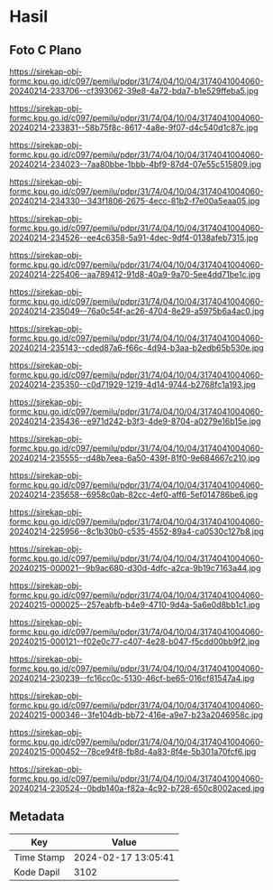 # Hasil

## Foto C Plano

https://sirekap-obj-formc.kpu.go.id/c097/pemilu/pdpr/31/74/04/10/04/3174041004060-20240214-233706--cf393062-39e8-4a72-bda7-b1e529ffeba5.jpg

https://sirekap-obj-formc.kpu.go.id/c097/pemilu/pdpr/31/74/04/10/04/3174041004060-20240214-233831--58b75f8c-8617-4a8e-9f07-d4c540d1c87c.jpg

https://sirekap-obj-formc.kpu.go.id/c097/pemilu/pdpr/31/74/04/10/04/3174041004060-20240214-234023--7aa80bbe-1bbb-4bf9-87d4-07e55c515809.jpg

https://sirekap-obj-formc.kpu.go.id/c097/pemilu/pdpr/31/74/04/10/04/3174041004060-20240214-234330--343f1806-2675-4ecc-81b2-f7e00a5eaa05.jpg

https://sirekap-obj-formc.kpu.go.id/c097/pemilu/pdpr/31/74/04/10/04/3174041004060-20240214-234526--ee4c6358-5a91-4dec-9df4-0138afeb7315.jpg

https://sirekap-obj-formc.kpu.go.id/c097/pemilu/pdpr/31/74/04/10/04/3174041004060-20240214-225406--aa789412-91d8-40a9-9a70-5ee4dd71be1c.jpg

https://sirekap-obj-formc.kpu.go.id/c097/pemilu/pdpr/31/74/04/10/04/3174041004060-20240214-235049--76a0c54f-ac26-4704-8e29-a5975b6a4ac0.jpg

https://sirekap-obj-formc.kpu.go.id/c097/pemilu/pdpr/31/74/04/10/04/3174041004060-20240214-235143--cded87a6-f66c-4d94-b3aa-b2edb65b530e.jpg

https://sirekap-obj-formc.kpu.go.id/c097/pemilu/pdpr/31/74/04/10/04/3174041004060-20240214-235350--c0d71929-1219-4d14-9744-b2768fc1a193.jpg

https://sirekap-obj-formc.kpu.go.id/c097/pemilu/pdpr/31/74/04/10/04/3174041004060-20240214-235436--e971d242-b3f3-4de9-8704-a0279e16b15e.jpg

https://sirekap-obj-formc.kpu.go.id/c097/pemilu/pdpr/31/74/04/10/04/3174041004060-20240214-235555--d48b7eea-6a50-439f-81f0-9e684667c210.jpg

https://sirekap-obj-formc.kpu.go.id/c097/pemilu/pdpr/31/74/04/10/04/3174041004060-20240214-235658--6958c0ab-82cc-4ef0-aff6-5ef014786be6.jpg

https://sirekap-obj-formc.kpu.go.id/c097/pemilu/pdpr/31/74/04/10/04/3174041004060-20240214-225956--8c1b30b0-c535-4552-89a4-ca0530c127b8.jpg

https://sirekap-obj-formc.kpu.go.id/c097/pemilu/pdpr/31/74/04/10/04/3174041004060-20240215-000021--9b9ac680-d30d-4dfc-a2ca-9b19c7163a44.jpg

https://sirekap-obj-formc.kpu.go.id/c097/pemilu/pdpr/31/74/04/10/04/3174041004060-20240215-000025--257eabfb-b4e9-4710-9d4a-5a6e0d8bb1c1.jpg

https://sirekap-obj-formc.kpu.go.id/c097/pemilu/pdpr/31/74/04/10/04/3174041004060-20240215-000121--f02e0c77-c407-4e28-b047-f5cdd00bb9f2.jpg

https://sirekap-obj-formc.kpu.go.id/c097/pemilu/pdpr/31/74/04/10/04/3174041004060-20240214-230239--fc16cc0c-5130-46cf-be65-016cf81547a4.jpg

https://sirekap-obj-formc.kpu.go.id/c097/pemilu/pdpr/31/74/04/10/04/3174041004060-20240215-000346--3fe104db-bb72-416e-a9e7-b23a2046958c.jpg

https://sirekap-obj-formc.kpu.go.id/c097/pemilu/pdpr/31/74/04/10/04/3174041004060-20240215-000452--78ce94f8-fb8d-4a83-8f4e-5b301a70fcf6.jpg

https://sirekap-obj-formc.kpu.go.id/c097/pemilu/pdpr/31/74/04/10/04/3174041004060-20240214-230524--0bdb140a-f82a-4c92-b728-650c8002aced.jpg


## Metadata

| Key        | Value               |
| ---------- | ------------------- |
| Time Stamp | 2024-02-17 13:05:41 |
| Kode Dapil | 3102                |



